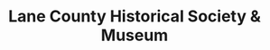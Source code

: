 ---
layout: repo
title: "Lane County Historical Society & Museum"
id: 25245
permalink: repos/25245/
---